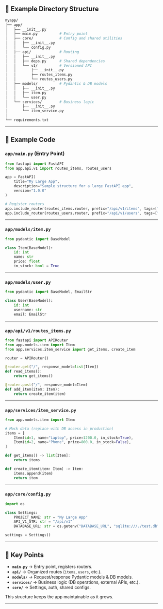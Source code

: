 ## 📂 Example Directory Structure

```bash
myapp/
│── app/
│   ├── __init__.py
│   ├── main.py          # Entry point
│   ├── core/            # Config and shared utilities
│   │   ├── __init__.py
│   │   └── config.py
│   ├── api/             # Routing
│   │   ├── __init__.py
│   │   ├── deps.py      # Shared dependencies
│   │   └── v1/          # Versioned API
│   │       ├── __init__.py
│   │       ├── routes_items.py
│   │       └── routes_users.py
│   ├── models/          # Pydantic & DB models
│   │   ├── __init__.py
│   │   ├── item.py
│   │   └── user.py
│   └── services/        # Business logic
│       ├── __init__.py
│       └── item_service.py
│
└── requirements.txt
```

---

## 🔹 Example Code

### `app/main.py` (Entry Point)

```python
from fastapi import FastAPI
from app.api.v1 import routes_items, routes_users

app = FastAPI(
    title="My Large App",
    description="Sample structure for a large FastAPI app",
    version="1.0.0"
)

# Register routers
app.include_router(routes_items.router, prefix="/api/v1/items", tags=["Items"])
app.include_router(routes_users.router, prefix="/api/v1/users", tags=["Users"])
```

---

### `app/models/item.py`

```python
from pydantic import BaseModel

class Item(BaseModel):
    id: int
    name: str
    price: float
    in_stock: bool = True
```

---

### `app/models/user.py`

```python
from pydantic import BaseModel, EmailStr

class User(BaseModel):
    id: int
    username: str
    email: EmailStr
```

---

### `app/api/v1/routes_items.py`

```python
from fastapi import APIRouter
from app.models.item import Item
from app.services.item_service import get_items, create_item

router = APIRouter()

@router.get("/", response_model=list[Item])
def read_items():
    return get_items()

@router.post("/", response_model=Item)
def add_item(item: Item):
    return create_item(item)
```

---

### `app/services/item_service.py`

```python
from app.models.item import Item

# Mock data (replace with DB access in production)
items = [
    Item(id=1, name="Laptop", price=1200.0, in_stock=True),
    Item(id=2, name="Phone", price=800.0, in_stock=False),
]

def get_items() -> list[Item]:
    return items

def create_item(item: Item) -> Item:
    items.append(item)
    return item
```

---

### `app/core/config.py`

```python
import os

class Settings:
    PROJECT_NAME: str = "My Large App"
    API_V1_STR: str = "/api/v1"
    DATABASE_URL: str = os.getenv("DATABASE_URL", "sqlite:///./test.db")

settings = Settings()
```

---

## 📌 Key Points

* **`main.py`** → Entry point, registers routers.
* **`api/`** → Organized routes (`items`, `users`, etc.).
* **`models/`** → Request/response Pydantic models & DB models.
* **`services/`** → Business logic (DB operations, external APIs, etc.).
* **`core/`** → Settings, auth, shared configs.

This structure keeps the app maintainable as it grows.

---

